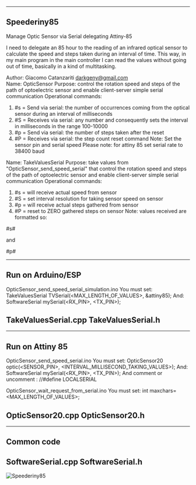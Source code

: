 ------------
Speederiny85
------------
Manage Optic Sensor via Serial delegating Attiny-85

I need to delegate an 85 hour to the reading of an infrared optical sensor
to calculate the speed and steps taken during an interval of time.
This way, in my main program in the main controller I can read the values
without going out of time, basically in a kind of multitasking.

Author: Giacomo Catanzariti darkgeny@gmail.com<br>
Name: OpticSensor
Purpose: control the rotation speed and steps of the path
of optoelectric sensor and enable client-server simple serial communication
Operational commands:
1) #s = Send via serial: the number of occurrences coming from the optical sensor during an interval of milliseconds
2) #S = Receives via serial: any number and consequently sets the interval in milliseconds in the range 100-10000
3) #p = Send via serial: the number of steps taken after the reset
4) #P = Receives via serial: the step count reset command
Note: Set the sensor pin and serial speed
Please note: for attiny 85 set serial rate to 38400 baud

Name: TakeValuesSerial
Purpose: take values from "OpticSensor_send_speed_serial" that control the rotation speed and steps of the path
of optoelectric sensor and enable client-server simple serial communication
Operational commands:
1) #s = will receive actual speed from sensor
2) #S<num> = set interval resolution for taking sensor speed on sensor
3) #p = will receive actual steps gathered from sensor
4) #P = reset to ZERO gathered steps on sensor
Note:
values received are formatted so:

#s<speed>#

and 

#p<steps>#

------------------
Run on Arduino/ESP
------------------
OpticSensor_send_speed_serial_simulation.ino
You must set:
	TakeValuesSerial TVSerial(<MAX_LENGTH_OF_VALUES>, &attiny85);
And:
	SoftwareSerial mySerial(<RX_PIN>, <TX_PIN>);

TakeValuesSerial.cpp
TakeValuesSerial.h
------------------

----------------
Run on Attiny 85
----------------
OpticSensor_send_speed_serial.ino
You must set:
	OpticSensor20 optic(<SENSOR_PIN>, <INTERVAL_MILLISECOND_TAKING_VALUES>);
And:
	SoftwareSerial mySerial(<RX_PIN>, <TX_PIN>);
And comment or uncomment :
	//#define LOCALSERIAL

OpticSensor_wait_request_from_serial.ino
You must set:
int maxchars=<MAX_LENGTH_OF_VALUES>;

OpticSensor20.cpp
OpticSensor20.h
----------------

-----------
Common code
-----------
SoftwareSerial.cpp
SoftwareSerial.h
-----------
![Speederiny85](https://github.com/user-attachments/assets/433564c1-a1d9-42a3-a2e4-7479f0819c1b)



